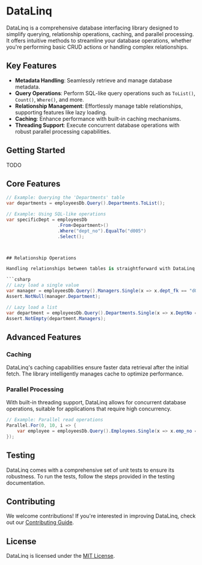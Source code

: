 # DataLinq

DataLinq is a comprehensive database interfacing library designed to simplify querying, relationship operations, caching, and parallel processing. It offers intuitive methods to streamline your database operations, whether you're performing basic CRUD actions or handling complex relationships.

## Key Features
- **Metadata Handling**: Seamlessly retrieve and manage database metadata.
- **Query Operations**: Perform SQL-like query operations such as `ToList()`, `Count()`, `Where()`, and more.
- **Relationship Management**: Effortlessly manage table relationships, supporting features like lazy loading.
- **Caching**: Enhance performance with built-in caching mechanisms.
- **Threading Support**: Execute concurrent database operations with robust parallel processing capabilities.

## Getting Started

TODO

## Core Features

```csharp
// Example: Querying the 'Departments' table
var departments = employeesDb.Query().Departments.ToList();

// Example: Using SQL-like operations
var specificDept = employeesDb
                   .From<Department>()
                   .Where("dept_no").EqualTo("d005")
                   .Select();



## Relationship Operations

Handling relationships between tables is straightforward with DataLinq:

```csharp
// Lazy load a single value
var manager = employeesDb.Query().Managers.Single(x => x.dept_fk == "d005" && x.emp_no == 4923);
Assert.NotNull(manager.Department);

// Lazy load a list
var department = employeesDb.Query().Departments.Single(x => x.DeptNo == "d005");
Assert.NotEmpty(department.Managers);
```

## Advanced Features

### Caching
DataLinq's caching capabilities ensure faster data retrieval after the initial fetch. The library intelligently manages cache to optimize performance.

### Parallel Processing
With built-in threading support, DataLinq allows for concurrent database operations, suitable for applications that require high concurrency.

```csharp
// Example: Parallel read operations
Parallel.For(0, 10, i => {
    var employee = employeesDb.Query().Employees.Single(x => x.emp_no == 1004 + i);
});
```

## Testing

DataLinq comes with a comprehensive set of unit tests to ensure its robustness. To run the tests, follow the steps provided in the testing documentation.

## Contributing

We welcome contributions! If you're interested in improving DataLinq, check out our [Contributing Guide](#).

## License

DataLinq is licensed under the [MIT License](#).

